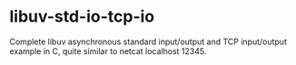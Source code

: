# libuv-std-io-tcp-io
Complete libuv asynchronous standard input/output and TCP input/output example in C, quite similar to netcat localhost 12345.
